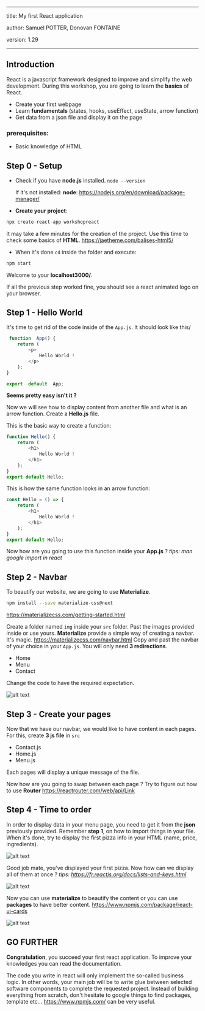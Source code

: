 ﻿
---
title: My first React application
 

author: Samuel POTTER, Donovan FONTAINE

version: 1.29

---

  

## Introduction

React is a javascript framework designed to improve and simplify the web development. 
  During this workshop, you are going to learn the **basics** of React.
  * Create your first webpage
  * Learn **fundamentals** (states, hooks, useEffect, useState, arrow function)
  * Get data from a json file and display it on the page
  
### prerequisites:
* Basic knowledge of HTML    

## Step 0 - Setup

  * Check if you have **node.js** installed.
	`node --version`
	
	If it's not installed:
	**node**: https://nodejs.org/en/download/package-manager/

* **Create your project**:
```js
npx create-react-app workshopreact
``` 
It may take a few minutes for the creation of the project. Use this time to check some basics of **HTML**. 
https://jaetheme.com/balises-html5/

* When it's done `cd` inside the folder and execute: 
````bash
npm start
````

Welcome to your **localhost3000/**.
 
 If all the previous step worked fine, you should see a react animated logo on your browser.
 
## Step 1 - Hello World

It's time to get rid of the code inside of the `App.js`. It should look like this/
```js
 function  App() {
	return (
		<p>
			Hello World !
		</p>
	);
}

export  default  App;
```

  **Seems pretty easy isn't it ?** 

  Now we will see how to display content from another file and what is an arrow function.
  Create a **Hello.js** file. 

This is the basic way to create a function: 
```js
function Hello() {
	return (
		<h1>
			Hello World !
		</h1>
	);
}
export default Hello;
```  
This is how the same function looks in an arrow function: 
```js
const Hello = () => {
	return (
		<h1>
			Hello World !
		</h1>
	);
}
export default Hello;
```

Now how are you going to use this function inside your **App.js** ?
*tips: man google import in react*

## Step 2 - Navbar

  To beautify our website, we are going to use **Materialize**.
  ```bash
npm install --save materialize-css@next
```
https://materializecss.com/getting-started.html

Create a folder named `img` inside your `src` folder. Past the images provided inside or use yours. 
**Materialize** provide a simple way of creating a navbar. It's magic.
https://materializecss.com/navbar.html
Copy and past the navbar of your choice in your `App.js`. You will only need **3 redirections**. 
* Home
* Menu
* Contact

Change the code to have the required expectation.

![alt text](https://image.noelshack.com/fichiers/2021/01/1/1609746180-navbar.png)



## Step 3 - Create your pages

Now that we have our navbar, we would like to have content in each pages. For this, create **3 js file** in `src`
* Contact.js
* Home.js
* Menu.js

Each pages will display a unique message of the file.

Now how are you going to swap between each page ? Try to figure out how to use **Router**
https://reactrouter.com/web/api/Link

## Step 4 - Time to order

In order to display data in your menu page, you need to get it from the **json** previously provided.
Remember **step 1**, on how to import things in your file.
When it's done, try to display the first pizza info in your HTML (name, price, ingredients). 

![alt text](https://image.noelshack.com/fichiers/2021/01/2/1609842813-regina.png)

Good job mate, you've displayed your first pizza. Now how can we display all of them at once ?
*tips: https://fr.reactjs.org/docs/lists-and-keys.html*


![alt text](https://image.noelshack.com/fichiers/2021/01/2/1609843429-menui.png)


Now you can use **materialize** to beautify the content or you can use **packages** to have better content.
https://www.npmjs.com/package/react-ui-cards 

 ![alt text](https://image.noelshack.com/fichiers/2021/01/2/1609846313-shone.png)
 
 
 ## GO FURTHER

**Congratulation**, you succeed your first react application. 
To improve your knowledges you can read the documentation.

The code you write in react will only implement the so-called business logic. In other words, your main job will be to write glue between selected software components to complete the requested project. Instead of building everything from scratch, don't hesitate to google things to find packages, template etc...
https://www.npmjs.com/ can be very useful.
